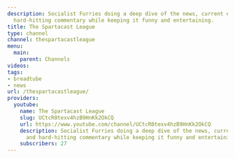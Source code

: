 ```yaml
---
description: Socialist Furries doing a deep dive of the news, current events, and
  hard-hitting commentary while keeping it funny and entertaining.
title: The Spartacast League
type: channel
channel: thespartacastleague
menu:
  main:
    parent: Channels
videos:
tags:
- breadtube
- news
url: /thespartacastleague/
providers:
  youtube:
    name: The Spartacast League
    slug: UCtcR0texv4hzB9HnKk2OkCQ
    url: https://www.youtube.com/channel/UCtcR0texv4hzB9HnKk2OkCQ
    description: Socialist Furries doing a deep dive of the news, current events,
      and hard-hitting commentary while keeping it funny and entertaining.
    subscribers: 27
---
```

